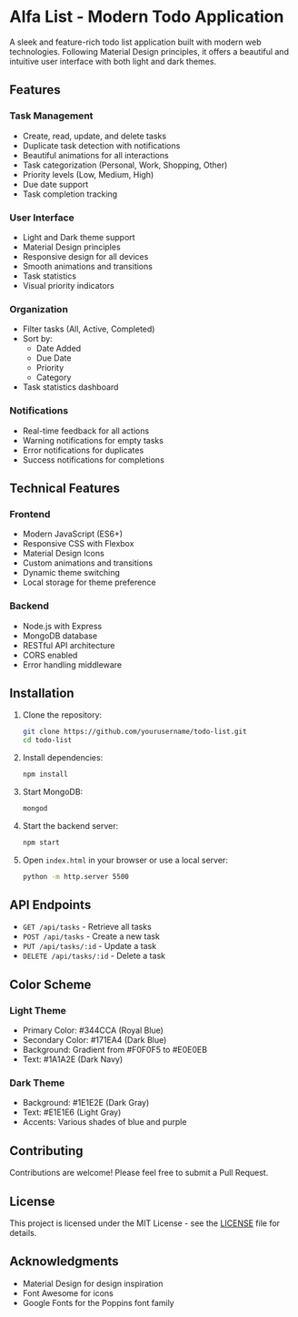 # Alfa List - Modern Todo Application

A sleek and feature-rich todo list application built with modern web technologies. Following Material Design principles, it offers a beautiful and intuitive user interface with both light and dark themes.

## Features

### Task Management
- Create, read, update, and delete tasks
- Duplicate task detection with notifications
- Beautiful animations for all interactions
- Task categorization (Personal, Work, Shopping, Other)
- Priority levels (Low, Medium, High)
- Due date support
- Task completion tracking

### User Interface
- Light and Dark theme support
- Material Design principles
- Responsive design for all devices
- Smooth animations and transitions
- Task statistics
- Visual priority indicators

### Organization
- Filter tasks (All, Active, Completed)
- Sort by:
  - Date Added
  - Due Date
  - Priority
  - Category
- Task statistics dashboard

### Notifications
- Real-time feedback for all actions
- Warning notifications for empty tasks
- Error notifications for duplicates
- Success notifications for completions

## Technical Features

### Frontend
- Modern JavaScript (ES6+)
- Responsive CSS with Flexbox
- Material Design Icons
- Custom animations and transitions
- Dynamic theme switching
- Local storage for theme preference

### Backend
- Node.js with Express
- MongoDB database
- RESTful API architecture
- CORS enabled
- Error handling middleware

## Installation

1. Clone the repository:
   ```bash
   git clone https://github.com/yourusername/todo-list.git
   cd todo-list
   ```

2. Install dependencies:
   ```bash
   npm install
   ```

3. Start MongoDB:
   ```bash
   mongod
   ```

4. Start the backend server:
   ```bash
   npm start
   ```

5. Open `index.html` in your browser or use a local server:
   ```bash
   python -m http.server 5500
   ```

## API Endpoints

- `GET /api/tasks` - Retrieve all tasks
- `POST /api/tasks` - Create a new task
- `PUT /api/tasks/:id` - Update a task
- `DELETE /api/tasks/:id` - Delete a task

## Color Scheme

### Light Theme
- Primary Color: #344CCA (Royal Blue)
- Secondary Color: #171EA4 (Dark Blue)
- Background: Gradient from #F0F0F5 to #E0E0EB
- Text: #1A1A2E (Dark Navy)

### Dark Theme
- Background: #1E1E2E (Dark Gray)
- Text: #E1E1E6 (Light Gray)
- Accents: Various shades of blue and purple

## Contributing

Contributions are welcome! Please feel free to submit a Pull Request.

## License

This project is licensed under the MIT License - see the [LICENSE](LICENSE) file for details.

## Acknowledgments

- Material Design for design inspiration
- Font Awesome for icons
- Google Fonts for the Poppins font family